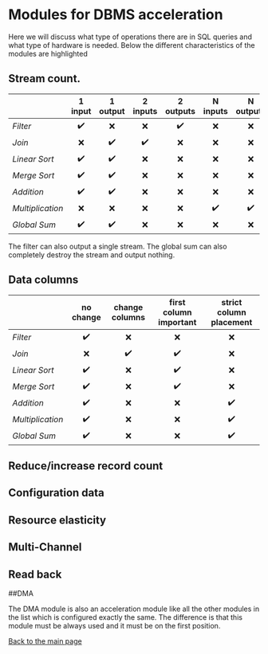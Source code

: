 ﻿# Modules for DBMS acceleration

Here we will discuss what type of operations there are in SQL queries and what type of hardware is needed. Below the different characteristics of the modules are highlighted

## Stream count.

[]()  |1 input|1 output|2 inputs|2 outputs|N inputs|N outputs
:--|:-:|:-:|:-:|:-:|:-:|:-:
*Filter*|✔️|❌|❌|✔️|❌|❌
*Join*|❌|✔️|✔️|❌|❌|❌
*Linear Sort*|✔️|✔️|❌|❌|❌|❌
*Merge Sort*|✔️|✔️|❌|❌|❌|❌
*Addition*|✔️|✔️|❌|❌|❌|❌
*Multiplication*|❌|❌|❌|❌|✔️|✔️
*Global Sum*|✔️|✔️|❌|❌|❌|❌

The filter can also output a single stream.
The global sum can also completely destroy the stream and output nothing.

## Data columns

[]()  |no change|change columns|first column important|strict column placement
:--|:-:|:-:|:-:|:-:
*Filter*|✔️|❌|❌|❌
*Join*|❌|✔️|✔️|❌
*Linear Sort*|✔️|❌|✔️|❌
*Merge Sort*|✔️|❌|✔️|❌
*Addition*|✔️|❌|❌|✔️
*Multiplication*|✔️|❌|❌|✔️
*Global Sum*|✔️|❌|❌|✔️

## Reduce/increase record count

## Configuration data

## Resource elasticity

## Multi-Channel

## Read back

##DMA

The DMA module is also an acceleration module like all the other modules in the list which is configured exactly the same. The difference is that this module must be always used and it must be on the first position.

[Back to the main page](./README.md)